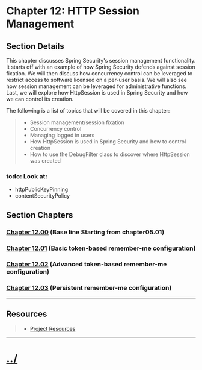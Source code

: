 # Chapter 12: HTTP Session Management


## Section Details

This chapter discusses Spring Security's session management functionality. It starts off with
an example of how Spring Security defends against session fixation. We will then discuss
how concurrency control can be leveraged to restrict access to software licensed on a per-user
basis. We will also see how session management can be leveraged for administrative
functions. Last, we will explore how HttpSession is used in Spring Security and how we
can control its creation.

The following is a list of topics that will be covered in this chapter:
> * Session management/session fixation
> * Concurrency control
> * Managing logged in users
> * How HttpSession is used in Spring Security and how to control creation
> * How to use the DebugFilter class to discover where HttpSession was created

### todo: Look at:
* httpPublicKeyPinning
* contentSecurityPolicy

## Section Chapters

### [Chapter 12.00](./chapter12.00/README.md) (Base line Starting from chapter05.01)

### [Chapter 12.01](./chapter12.01/README.md) (Basic token-based remember-me configuration)

### [Chapter 12.02](./chapter12.02/README.md) (Advanced token-based remember-me configuration)

### [Chapter 12.03](./chapter12.03/README.md) (Persistent remember-me configuration)

---

## Resources
> * [Project Resources](../docs/resources.md)

---

# [../](../README.md)
